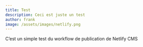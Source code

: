 ```yaml
---
title: Test
description: Ceci est juste un test
author: frank
image: /assets/images/netlify.png
---
```


C’est un simple test du workflow de publication de Netlify CMS